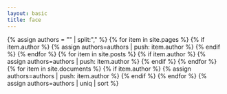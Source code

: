 ```yaml
---
layout: basic
title: face
---
```

{% assign authors = "" | split:"," %}
{% for item in site.pages %}
{% if item.author %}
{% assign authors=authors | push: item.author %}
{% endif %}
{% endfor %}
{% for item in site.posts %}
{% if item.author %}
{% assign authors=authors | push: item.author %}
{% endif %}
{% endfor %}
{% for item in site.documents %}
{% if item.author %}
{% assign authors=authors | push: item.author %}
{% endif %}
{% endfor %}
{% assign authors=authors | uniq | sort %}

<script>
var authors = {{ authors | jsonify }}
